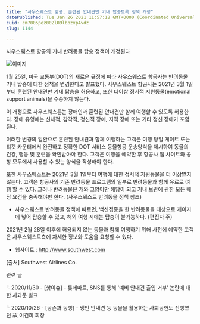 ```yaml
---
title: "사우스웨스트 항공, 훈련된 안내견만 기내 탑승토록 정책 개정"
datePublished: Tue Jan 26 2021 11:57:18 GMT+0000 (Coordinated Universal Time)
cuid: cm7005pez002l09lbbzxp4vdz
slug: 1144

---
```



사우스웨스트 항공의 기내 반려동물 탑승 정책이 개정된다

![이미지](https://cdn.hashnode.com/res/hashnode/image/upload/v1739249350770/d689f0ac-a3e7-4b3b-8895-40bdc532d8a4.png)

1월 25일, 미국 교통부(DOT)의 새로운 규정에 따라 사우스웨스트 항공사는 반려동물 기내 탑승에 대한 정책을 변경한다고 발표했다. 사우스웨스트 항공사는 2021년 3월 1일부터 훈련된 안내견만 기내 탑승을 허용하고, 또한 더이상 정서적 지원동물(emotional support animals)을 수송하지 않는다.

이 개정으로 사우스웨스튼는 장애인과 훈련된 안내견만 함께 여행할 수 있도록 허용한다. 장애 유형에는 신체적, 감각적, 정신적 장애, 지적 장애 또는 기타 정신 장애가 포함된다.

이러한 변경의 일환으로 훈련된 안내견과 함께 여행하는 고객은 여행 당일 게이트 또는 티켓 카운터에서 완전하고 정확한 DOT 서비스 동물항공 운송양식을 제시하여 동물의 건강, 행동 및 훈련을 확인받아야 한다. 고객은 여행을 예약한 후 항공사 웹 사이트와 공항 모두에서 사용할 수 있는 양식을 작성해야 한다.

또한 사우스웨스트는 2021년 3월 1일부터 여행에 대한 정서적 지원동물을 더 이상받지 않는다. 고객은 항공사의 기존 반려동물 프로그램의 일부로 반려동물과 함께 유료로 여행 할 수 있다. 그러나 반려동물은 개와 고양이만 해당이 되고 기내 보관에 관한 모든 해당 요건을 충족해야만 한다. (사우스웨스트 반려동물 정책 참조)

* 사우스웨스트 반려동물 정책에 따르면, 백신접종을 한 반려동물을 대상으로 케이지에 넣어 탑승할 수 있고, 해외 여행 시에는 탑승이 불가능하다. (편집자 주)

2021년 2월 28일 이후에 허용되지 않는 동물과 함께 여행하기 위해 사전에 예약한 고객은 사우스웨스트측에 자세한 정보와 도움을 요청할 수 있다.

- 웹사이트 : http://www.southwest.com

[출처] Southwest Airlines Co.

관련 글

└ 2020/11/30 - [핫이슈] - 롯데마트, SNS를 통해 '예비 안내견 출입 거부' 논란에 대한 사과문 발표

└ 2020/10/26 - [공존과 동행] - 맹인 안내견 등 동물을 활용하는 사회공헌도 진행했던 故 이건희 회장